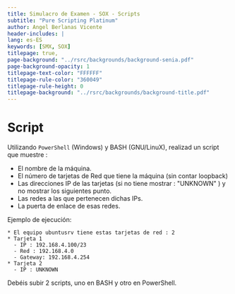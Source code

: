 ```yaml
---
title: Simulacro de Examen - SOX - Scripts
subtitle: "Pure Scripting Platinum"
author: Angel Berlanas Vicente
header-includes: |
lang: es-ES
keywords: [SMX, SOX]
titlepage: true,
page-background: "../rsrc/backgrounds/background-senia.pdf"
page-background-opacity: 1
titlepage-text-color: "FFFFFF"
titlepage-rule-color: "360049"
titlepage-rule-height: 0
titlepage-background: "../rsrc/backgrounds/background-title.pdf"
---
```


# Script

Utilizando `PowerShell` (Windows) y BASH (GNU/LinuX), realizad un script que
muestre :

- El nombre de la máquina.
- El número de tarjetas de Red que tiene la máquina (sin contar loopback)
- Las direcciones IP de las tarjetas (si no tiene mostrar : "UNKNOWN" ) y no mostrar los siguientes punto.
- Las redes a las que pertenecen dichas IPs.
- La puerta de enlace de esas redes.

Ejemplo de ejecución:

```shell
* El equipo ubuntusrv tiene estas tarjetas de red : 2
* Tarjeta 1
  - IP : 192.168.4.100/23
  - Red : 192.168.4.0
  - Gateway: 192.168.4.254
* Tarjeta 2
  - IP : UNKNOWN
```

Debéis subir 2 scripts, uno en BASH y otro en PowerShell.

